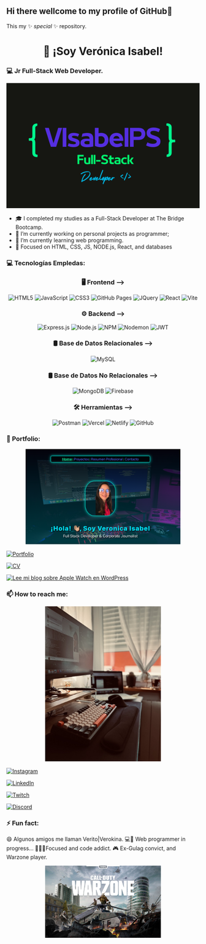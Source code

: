 ## Hi there wellcome to my profile of GitHub👋
This my ✨ _special_ ✨ repository.

<div align="center">

# 👋 ¡Soy Verónica Isabel! 

</div>

 
### 💻 Jr Full-Stack Web Developer.

<div align="center">
 
![Verokina](https://github.com/Verokina89/verokina89/blob/main/capLogoDeveloperCenter.png) 

</div>

- 🎓 I completed my studies as a Full-Stack Developer at The Bridge Bootcamp.
- 🔭 I’m currently working on personal projects as programmer; 
- 🌱 I’m currently learning web programming.
- 🎯 Focused on HTML, CSS, JS, NODE.js, React, and databases

### 💻 Tecnologías Empledas:

<div align="center">
 
### 🖥️ Frontend -->
<img src="https://img.shields.io/badge/HTML5-E34F26?style=for-the-badge&logo=html5&logoColor=white" alt="HTML5"/>
<img src="https://img.shields.io/badge/JAVASCRIPT-F7DF1E?style=for-the-badge&logo=javascript&logoColor=black" alt="JavaScript"/>
<img src="https://img.shields.io/badge/CSS3-1572B6?style=for-the-badge&logo=css3&logoColor=white" alt="CSS3"/>
<img src="https://img.shields.io/badge/GITHUB%20PAGES-222222?style=for-the-badge&logo=github&logoColor=white" alt="GitHub Pages"/>
<img src="https://img.shields.io/badge/JQUERY-0769AD?style=for-the-badge&logo=jquery&logoColor=white" alt="JQuery"/>
<img src="https://img.shields.io/badge/REACT-20232A?style=for-the-badge&logo=react&logoColor=61DAFB" alt="React"/>
<img src="https://img.shields.io/badge/VITE-646CFF?style=for-the-badge&logo=vite&logoColor=white" alt="Vite"/>

### ⚙️ Backend -->
<img src="https://img.shields.io/badge/EXPRESS.JS-000000?style=for-the-badge&logo=express&logoColor=white" alt="Express.js"/>
<img src="https://img.shields.io/badge/NODE.JS-339933?style=for-the-badge&logo=node.js&logoColor=white" alt="Node.js"/>
<img src="https://img.shields.io/badge/NPM-CB3837?style=for-the-badge&logo=npm&logoColor=white" alt="NPM"/>
<img src="https://img.shields.io/badge/NODEMON-76D04B?style=for-the-badge&logo=nodemon&logoColor=white" alt="Nodemon"/>
<img src="https://img.shields.io/badge/JWT-000000?style=for-the-badge&logo=jsonwebtokens&logoColor=white" alt="JWT"/>

### 🛢️ Base de Datos Relacionales -->
<img src="https://img.shields.io/badge/MYSQL-4479A1?style=for-the-badge&logo=mysql&logoColor=white" alt="MySQL"/>

### 🛢️ Base de Datos No Relacionales -->
<img src="https://img.shields.io/badge/MONGODB-47A248?style=for-the-badge&logo=mongodb&logoColor=white" alt="MongoDB"/>
<img src="https://img.shields.io/badge/FIREBASE-FFCA28?style=for-the-badge&logo=firebase&logoColor=black" alt="Firebase"/>

### 🛠️ Herramientas -->
<img src="https://img.shields.io/badge/POSTMAN-FF6C37?style=for-the-badge&logo=postman&logoColor=white" alt="Postman"/>
<img src="https://img.shields.io/badge/VERCEL-000000?style=for-the-badge&logo=vercel&logoColor=white" alt="Vercel"/>
<img src="https://img.shields.io/badge/NETLIFY-00C7B7?style=for-the-badge&logo=netlify&logoColor=white" alt="Netlify"/>
<img src="https://img.shields.io/badge/GITHUB-181717?style=for-the-badge&logo=github&logoColor=white" alt="GitHub"/>

</div>


### 💼 Portfolio:

<div align="center">
 
<img src="https://github.com/Verokina89/verokina89/blob/main/capBackgroudWeb.png" width="80%">

</div>
 
[![Portfolio](https://img.shields.io/badge/Portfolio-Website-blueviolet?style=for-the-badge&logo=vercel&logoColor=white)](https://portfolio-cv-pearl.vercel.app/projects)

[![CV](https://img.shields.io/badge/CV_Verokina89-PDF-red?style=for-the-badge&logo=adobeacrobatreader)](https://github.com/tu-usuario/tu-repo/raw/main/CV_Verokina89.pdf)

[![Lee mi blog sobre Apple Watch en WordPress](https://img.shields.io/badge/Blog%20Post-Apple%20Watch%20Series%209-0A66C2?style=for-the-badge&logo=wordpress&logoColor=white)](https://vertecnologiamovil.wordpress.com/2024/04/30/el-apple-watch-serie-9-nos-estara-acercando-al-futuro-con-su-nueva-funcion/)


### 📫 How to reach me:
 <div align="center">
  
 <img src="https://github.com/Verokina89/verokina89/blob/main/4D0CB1BF-9907-4E22-BE17-CC267F9A16C4_1_105_c.jpeg" width="60%" />

 </div>
 
[![Instagram](https://img.shields.io/badge/Instagram-%23E4405F.svg?&style=for-the-badge&logo=Instagram&logoColor=white)](https://www.instagram.com/verokina_89/)
  
[![LinkedIn](https://img.shields.io/badge/LinkedIn-Verónica_Pérez-0077B5?style=for-the-badge&logo=linkedin&logoColor=white)](https://www.linkedin.com/in/veronicaiperezs)

[![Twitch](https://img.shields.io/badge/Twitch-verokina__89-9146FF?style=for-the-badge&logo=twitch&logoColor=white)](https://www.twitch.tv/verokina_89)
  
[![Discord](https://img.shields.io/badge/Discord-verokina_89-%237289DA.svg?&style=for-the-badge&logo=discord&logoColor=white)](https://discord.com/users/verokina_89)
 
### ⚡ Fun fact: 
😄 Algunos amigos me llaman Verito|Verokina.
💻🚀 Web programmer in progress... 
👩‍💻🚀Focused and code addict.
🎮 Ex-Gulag convict, and Warzone player.

<div align="center">
 
<img src="https://github.com/Verokina89/verokina89/blob/main/video_game-call_of_duty_warzone-978885.jpeg" width="60%" />

</div>
